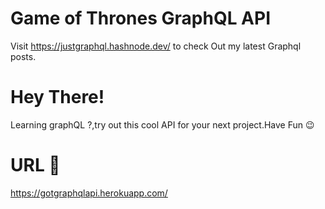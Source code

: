 # Game of Thrones GraphQL API
Visit https://justgraphql.hashnode.dev/ to check Out my latest Graphql posts.

# Hey There!
Learning graphQL ?,try out this cool API for your next project.Have Fun :wink:

# URL :dart:
https://gotgraphqlapi.herokuapp.com/
